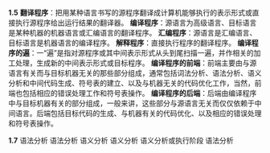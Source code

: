 **1.5**
**翻译程序**：把用某种语言书写的源程序翻译成计算机能够执行的表示形式或直接执行源程序给出运行结果的翻译器。
**编译程序**：源语言为高级语言、目标语言是某种机器的机器语言或汇编语言的翻译程序。
**汇编程序**：源语言是汇编语言、目标语言是机器语言的编译程序。
**解释程序**：直接执行程序的翻译程序。
**编译程序的遍**：一“遍”是指对源程序或其中间表示形式从头到尾扫描一遍，并作相关的加工处理，生成新的中间表示形式或目标程序。
**编译程序的前端**：前端主要由与源语言有关而与目标机器无关的那些部分组成，通常包括词法分析、语法分析、语义分析和中间代码生成、符号表的建立、以及与机器无关的代码优化工作，当然，前端也包括相应的错误处理工作和符号表操作。
**编译程序的后端**：后端由编译程序中与目标机器有关的部分组成，一般来讲，这些部分与源语言无关而仅仅依赖于中间语言。后端包括目标代码的生成、与机器有关的代码优化、以及相应的错误处理和符号表操作。

**1.7**
语法分析
语法分析
语义分析
语义分析
语义分析或执行阶段
语法分析






